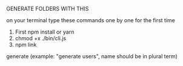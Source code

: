 GENERATE FOLDERS WITH THIS

on your terminal type these commands one by one for the first time
1) First npm install or yarn
2) chmod +x ./bin/cli.js
3) npm link

generate <name> 
(example: "generate users", name should be in plural term)
